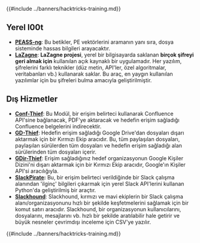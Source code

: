 {{#include ../banners/hacktricks-training.md}}

## **Yerel l00t**

- [**PEASS-ng**](https://github.com/carlospolop/PEASS-ng): Bu betikler, PE vektörlerini aramanın yanı sıra, dosya sisteminde hassas bilgileri arayacaktır.
- [**LaZagne**](https://github.com/AlessandroZ/LaZagne): **LaZagne projesi**, yerel bir bilgisayarda saklanan **birçok şifreyi geri almak için** kullanılan açık kaynaklı bir uygulamadır. Her yazılım, şifrelerini farklı teknikler (düz metin, API'ler, özel algoritmalar, veritabanları vb.) kullanarak saklar. Bu araç, en yaygın kullanılan yazılımlar için bu şifreleri bulma amacıyla geliştirilmiştir.

## **Dış Hizmetler**

- [**Conf-Thief**](https://github.com/antman1p/Conf-Thief): Bu Modül, bir erişim belirteci kullanarak Confluence API'sine bağlanacak, PDF'ye aktaracak ve hedefin erişim sağladığı Confluence belgelerini indirecektir.
- [**GD-Thief**](https://github.com/antman1p/GD-Thief): Hedefin erişim sağladığı Google Drive'dan dosyaları dışarı aktarmak için bir Kırmızı Ekip aracıdır. Bu, tüm paylaşılan dosyaları, paylaşılan sürülerden tüm dosyaları ve hedefin erişim sağladığı alan sürülerinden tüm dosyaları içerir.
- [**GDir-Thief**](https://github.com/antman1p/GDir-Thief): Erişim sağladığınız hedef organizasyonun Google Kişiler Dizini'ni dışarı aktarmak için bir Kırmızı Ekip aracıdır, Google'ın Kişiler API'si aracılığıyla.
- [**SlackPirate**](https://github.com/emtunc/SlackPirate)**:** Bu, bir erişim belirteci verildiğinde bir Slack çalışma alanından 'ilginç' bilgileri çıkarmak için yerel Slack API'lerini kullanan Python'da geliştirilmiş bir araçtır.
- [**Slackhound**](https://github.com/BojackThePillager/Slackhound): Slackhound, kırmızı ve mavi ekiplerin bir Slack çalışma alanı/organizasyonunu hızlı bir şekilde keşfetmelerini sağlamak için bir komut satırı aracıdır. Slackhound, bir organizasyonun kullanıcılarını, dosyalarını, mesajlarını vb. hızlı bir şekilde aratılabilir hale getirir ve büyük nesneler çevrimdışı inceleme için CSV'ye yazılır.

{{#include ../banners/hacktricks-training.md}}
